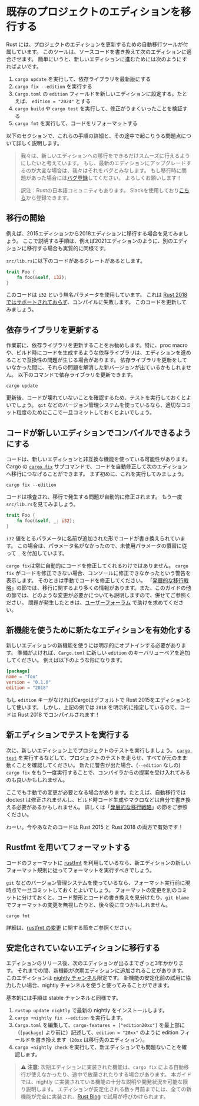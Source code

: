 <!--
# Transitioning an existing project to a new edition
-->

# 既存のプロジェクトのエディションを移行する

<!--
Rust includes tooling to automatically transition a project from one edition to the next.
It will update your source code so that it is compatible with the next edition.
Briefly, the steps to update to the next edition are:
-->

Rust には、プロジェクトのエディションを更新するための自動移行ツールが付属しています。
このツールは、ソースコードを書き換えて次のエディションに適合させます。
簡単にいうと、新しいエディションに進むためには次のようにすればよいです。

<!--
1. Run `cargo update` to update your dependencies to the latest versions.
2. Run `cargo fix --edition`
3. Edit `Cargo.toml` and set the `edition` field to the next edition, for example `edition = "2024"`
4. Run `cargo build` or `cargo test` to verify the fixes worked.
5. Run `cargo fmt` to reformat your project.
-->

1. `cargo update` を実行して、依存ライブラリを最新版にする
2. `cargo fix --edition` を実行する
3. `Cargo.toml` の `edition` フィールドを新しいエディションに設定する。たとえば、 `edition = "2024"` とする
4. `cargo build` や `cargo test` を実行して、修正がうまくいったことを検証する
5. `cargo fmt` を実行して、コードをリフォーマットする

<!--
The following sections dig into the details of these steps, and some of the issues you may encounter along the way.
-->

以下のセクションで、これらの手順の詳細と、その途中で起こりうる問題点について詳しく説明します。

<!--
> It's our intention that the migration to new editions is as smooth an
> experience as possible. If it's difficult for you to upgrade to the latest edition,
> we consider that a bug. If you run into problems with this process, please
> [file a bug](https://github.com/rust-lang/rust/issues/new/choose). Thank you!
-->

> 我々は、新しいエディションへの移行をできるだけスムーズに行えるようにしたいと考えています。
> もし、最新のエディションにアップグレードするのが大変な場合は、我々はそれをバグとみなします。
> もし移行時に問題があった場合には[バグ登録](https://github.com/rust-lang/rust/issues/new/choose)してください。
> よろしくお願いします！
>
> 訳注：Rustの日本語コミュニティもあります。
> Slackを使用しており[こちら](https://rust-jp.herokuapp.com/)から登録できます。

<!--
## Starting the migration
-->

## 移行の開始

<!--
As an example, let's take a look at transitioning from the 2015 edition to the 2018 edition.
The steps are essentially the same when transitioning to other editions like 2021.
-->

例えば、2015エディションから2018エディションに移行する場合を見てみましょう。
ここで説明する手順は、例えば2021エディションのように、別のエディションに移行する場合も実質的に同様です。

<!--
Imagine we have a crate that has this code in `src/lib.rs`:
-->

`src/lib.rs`に以下のコードがあるクレートがあるとします。

```rust
trait Foo {
    fn foo(&self, i32);
}
```

<!--
This code uses an anonymous parameter, that `i32`. This is [not
supported in Rust 2018](../rust-2018/trait-system/no-anon-params.md), and
so this would fail to compile. Let's get this code up to date!
-->

このコードは `i32` という無名パラメータを使用しています。
これは [Rust 2018ではサポートされておらず](../rust-2018/trait-system/no-anon-params.md)、コンパイルに失敗します。
このコードを更新してみましょう。

<!--
## Updating your dependencies
-->

## 依存ライブラリを更新する

<!--
Before we get started, it is recommended to update your dependencies. Some dependencies, particularly some proc-macros or dependencies that do build-time code generation, may have compatibility issues with newer editions. New releases may have been made since you last updated which may fix these issues. Run the following:
-->

作業前に、依存ライブラリを更新することをお勧めします。特に、proc macro や、ビルド時にコードを生成するような依存ライブラリは、エディションを進めることで互換性の問題が生じる場合があります。
依存ライブラリを更新をしていなかった間に、それらの問題を解消した新バージョンが出ているかもしれません。
以下のコマンドで依存ライブラリを更新できます。

```console
cargo update
```

<!--
After updating, you may want to run your tests to verify everything is working. If you are using a source control tool such as `git`, you may want to commit these changes separately to keep a logical separation of commits.
-->

更新後、コードが壊れていないことを確認するため、テストを実行しておくとよいでしょう。
`git` などのバージョン管理システムを使っているなら、適切なコミット粒度のためにここで一旦コミットしておくとよいでしょう。

<!--
## Updating your code to be compatible with the new edition
-->

## コードが新しいエディションでコンパイルできるようにする

<!--
Your code may or may not use features that are incompatible with the new edition.
In order to help transition to the next edition, Cargo includes the [`cargo fix`] subcommand to automatically update your source code.
To start, let's run it:
-->

コードは、新しいエディションと非互換な機能を使っている可能性があります。
Cargo の [`cargo fix`] サブコマンドで、コードを自動修正して次のエディションへ移行につなげることができます。
まず初めに、これを実行してみましょう。

```console
cargo fix --edition
```

<!--
This will check your code, and automatically fix any issues that it can.
Let's look at `src/lib.rs` again:
-->

コードは検査され、移行で発生する問題が自動的に修正されます。
もう一度 `src/lib.rs`を見てみましょう。

```rust
trait Foo {
    fn foo(&self, _: i32);
}
```

<!--
It's re-written our code to introduce a parameter name for that `i32` value.
In this case, since it had no name, `cargo fix` will replace it with `_`,
which is conventional for unused variables.
-->

`i32` 値をとるパラメータに名前が追加された形でコードが書き換えられています。
この場合は、パラメータ名がなかったので、未使用パラメータの慣習に従って `_` を付加しています。

<!--
`cargo fix` can't always fix your code automatically.
If `cargo fix` can't fix something, it will print the warning that it cannot fix
to the console. If you see one of these warnings, you'll have to update your code manually.
See the [Advanced migration strategies] chapter for more on working with the migration process, and read the chapters in this guide which explain which changes are needed.
If you have problems, please seek help at the [user's forums](https://users.rust-lang.org/).
-->

`cargo fix`は常に自動的にコードを修正してくれるわけではありません。
`cargo fix` がコードを修正できない場合、コンソールに修正できなかったという警告を表示します。
そのときは手動でコードを修正してください。
「[発展的な移行戦略]」の節では、移行に関するより多くの情報があります。また、このガイドの他の節では、どのような変更が必要かについても説明しますので、併せてご参照ください。
問題が発生したときは、[ユーザーフォーラム](https://users.rust-lang.org/) で助けを求めてください。

<!--
## Enabling the new edition to use new features
-->

## 新機能を使うために新たなエディションを有効化する

<!--
In order to use some new features, you must explicitly opt in to the new
edition. Once you're ready to continue, change your `Cargo.toml` to add the new
`edition` key/value pair. For example:
-->

新しいエディションの新機能を使うには明示的にオプトインする必要があります。
準備がよければ、`Cargo.toml` に新しい `edition` のキーバリューペアを追加してください。
例えば以下のような形になります。


```toml
[package]
name = "foo"
version = "0.1.0"
edition = "2018"
```

<!--
If there's no `edition` key, Cargo will default to Rust 2015. But in this case,
we've chosen `2018`, and so our code will compile with Rust 2018!
-->

もし `edition` キーがなければCargoはデフォルトで Rust 2015をエディションとして使います。
しかし、上記の例では `2018` を明示的に指定しているので、コードは Rust 2018 でコンパイルされます！

<!--
## Testing your code in the new edition
-->

## 新エディションでテストを実行する

<!--
The next step is to test your project on the new edition.
Run your project tests to verify that everything still works, such as running [`cargo test`].
If new warnings are issued, you may want to consider running `cargo fix` again (without the `--edition` flag) to apply any suggestions given by the compiler.
-->

次に、新しいエディション上でプロジェクトのテストを実行しましょう。
[`cargo test`] を実行するなどして、プロジェクトのテストを走らせ、すべてが元のまま動くことを確認してください。
新たに警告が出た場合、(`--edition` なしの) `cargo fix` をもう一度実行することで、コンパイラからの提案を受け入れてみるのも良いかもしれません。

<!--
At this point, you may still need to do some manual changes. For example, the automatic migration does not update doctests, and build-time code generation or macros may need manual updating. See the [advanced migrations chapter] for more information.
-->

ここでも手動での変更が必要となる場合があります。たとえば、自動移行では doctest は修正されませんし、ビルド時コード生成やマクロなどは自分で書き換える必要があるかもしれません。
詳しくは「[発展的な移行戦略]」の節をご参照ください。

<!--
Congrats! Your code is now valid in both Rust 2015 and Rust 2018!
-->

わーい。今やあなたのコードは Rust 2015 と Rust 2018 の両方で有効です！

<!--
[advanced migrations chapter]: advanced-migrations.md
-->

<!--
## Reformatting with rustfmt
-->

## Rustfmt を用いてフォーマットする

<!--
If you use [rustfmt] to automatically maintain formatting within your project, then you should consider reformatting using the new formatting rules of the new edition.
-->

コードのフォーマットに [rustfmt] を利用しているなら、新エディションの新しいフォーマット規則に従ってフォーマットを実行すべきでしょう。

<!--
Before reformatting, if you are using a source control tool such as `git`, you may want to commit all the changes you have made up to this point before taking this step. It can be useful to put formatting changes in a separate commit, because then you can see which changes are just formatting versus other code changes, and also possibly ignore the formatting changes in `git blame`.
-->

`git` などのバージョン管理システムを使っているなら、フォーマット実行前に現時点で一旦コミットしておくとよいでしょう。
フォーマットの変更を別のコミットに分けておくと、コード整形とコードの書き換えを見分けたり、`git blame` でフォーマットの変更を無視したりと、後々役に立つかもしれません。

```console
cargo fmt
```

<!--
See the [style editions chapter] for more information.
-->

詳細は、[rustfmt の変更] に関する節をご参照ください。

<!--
[rustfmt]: https://github.com/rust-lang/rustfmt
[style editions chapter]: ../rust-2024/rustfmt-style-edition.md
-->

[rustfmt]: https://github.com/rust-lang/rustfmt
[rustfmt の変更]: ../rust-2024/rustfmt-style-edition.md

<!--
## Migrating to an unstable edition
-->

## 安定化されていないエディションに移行する

<!--
After an edition is released, there is roughly a three year window before the next edition.
During that window, new features may be added to the next edition, which will only be available on the [nightly channel].
If you want to help test those new features before they are stabilized, you can use the nightly channel to try them out.
-->

エディションのリリース後、次のエディションが出るまでざっと3年かかります。
それまでの間、新機能が次期エディションに追加されることがあります。このエディションは [nightly チャンネル]限定です。
新機能の安定化前の試用に協力したい場合、nightly チャンネルを使うと使ってみることができます。

<!--
The steps are roughly similar to the stable channel:
-->

基本的には手順は stable チャンネルと同様です。

<!--
1. Install the most recent nightly: `rustup update nightly`.
2. Run `cargo +nightly fix --edition`.
3. Edit `Cargo.toml` and place `cargo-features = ["edition20xx"]` at the top (above `[package]`), and change the edition field to say `edition = "20xx"` where `20xx` is the edition you are upgrading to.
4. Run `cargo +nightly check` to verify it now works in the new edition.
-->

1. `rustup update nightly` で最新の nightly をインストールします。
2. `cargo +nightly fix --edition` を実行します。
3. `Cargo.toml` を編集して、`cargo-features = ["edition20xx"]` を最上部に（`[package]` より前に）記述して、`edition = "20xx"` のように edition フィールドを書き換えます（`20xx` は移行先のエディション）。
4. `cargo +nightly check` を実行して、新エディションでも問題ないことを確認します。

<!--
> **⚠ Caution**: Features implemented in the next edition may not have automatic migrations implemented with `cargo fix`, and the features themselves may not be finished.
> When possible, this guide should contain information about which features are implemented
> on nightly along with more information about their status.
> A few months before the edition is stabilized, all of the new features should be fully implemented, and the [Rust Blog] will announce a call for testing.
-->

> **⚠ 注意**: 次期エディションに実装された機能は、`cargo fix` による自動移行が使えなかったり、途中で放棄されたりする場合があります。
> 本ガイドでは、nightly に実装されている機能の十分な説明や開発状況を可能な限り説明します。
> エディションが安定化される数ヶ月前までには、全ての新機能が完全に実装され、[Rust Blog] で試用が呼びかけられます。

<!--
[`cargo fix`]: ../../cargo/commands/cargo-fix.html
[`cargo test`]: ../../cargo/commands/cargo-test.html
[Advanced migration strategies]: advanced-migrations.md
[nightly channel]: ../../book/appendix-07-nightly-rust.html
[Rust Blog]: https://blog.rust-lang.org/
-->

[`cargo fix`]: ../../cargo/commands/cargo-fix.html
[`cargo test`]: ../../cargo/commands/cargo-test.html
[発展的な移行戦略]: advanced-migrations.md
[nightly チャンネル]: ../../book/appendix-07-nightly-rust.html
[Rust Blog]: https://blog.rust-lang.org/
